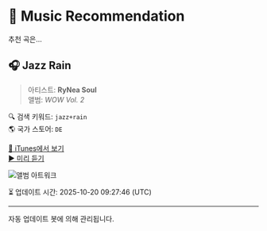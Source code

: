 
# 🎵 Music Recommendation

추천 곡은...

## 🎧 Jazz Rain  
> 아티스트: **RyNea Soul**  
> 앨범: _WOW Vol. 2_  

🔍 검색 키워드: `jazz+rain`  
🌎 국가 스토어: `DE`

[🔗 iTunes에서 보기](https://music.apple.com/de/album/jazz-rain/1822541118?i=1822541817&uo=4)  
[▶️ 미리 듣기](https://audio-ssl.itunes.apple.com/itunes-assets/AudioPreview221/v4/f6/a9/cc/f6a9ccc8-e7b3-0f80-bb1f-f7dbe1649bd3/mzaf_15439849994083023914.plus.aac.p.m4a)

![앨범 아트워크](https://is1-ssl.mzstatic.com/image/thumb/Music221/v4/31/a3/1e/31a31eff-571b-0917-c753-b4148b20df87/cover.jpg/100x100bb.jpg)

⏳ 업데이트 시간: 2025-10-20 09:27:46 (UTC)

---
자동 업데이트 봇에 의해 관리됩니다.
